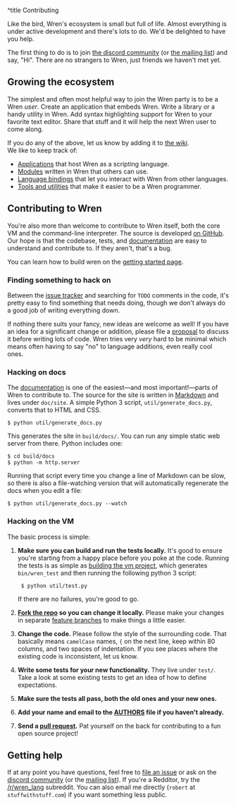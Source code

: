 ^title Contributing

Like the bird, Wren's ecosystem is small but full of life. Almost everything is
under active development and there's lots to do. We'd be delighted to have you
help.

The first thing to do is to join [the discord community][discord] (or [the mailing list][list]) and say,
"Hi". There are no strangers to Wren, just friends we haven't met yet.

## Growing the ecosystem

The simplest and often most helpful way to join the Wren party is to be a Wren
*user*. Create an application that embeds Wren. Write a library or a handy
utility in Wren. Add syntax highlighting support for Wren to your favorite text
editor. Share that stuff and it will help the next Wren user to come along.

If you do any of the above, let us know by adding it to [the wiki][wiki].   
We like to keep track of:

[wiki]: https://github.com/wren-lang/wren/wiki

* [Applications][] that host Wren as a scripting language.
* [Modules][] written in Wren that others can use.
* [Language bindings][] that let you interact with Wren from other
  languages.
* [Tools and utilities][] that make it easier to be a Wren programmer.

[applications]: https://github.com/wren-lang/wren/wiki/Applications
[modules]: https://github.com/wren-lang/wren/wiki/Modules
[language bindings]: https://github.com/wren-lang/wren/wiki/Language-Bindings
[tools and utilities]: https://github.com/wren-lang/wren/wiki/Tools

## Contributing to Wren

You're also more than welcome to contribute to Wren itself, both the core VM and
the command-line interpreter. The source is developed [on GitHub][github]. Our
hope is that the codebase, tests, and [documentation][docs] are easy to
understand and contribute to. If they aren't, that's a bug.

You can learn how to build wren on the [getting started page](getting-started.html#building-wren).

### Finding something to hack on

Between the [issue tracker][issue] and searching for `TODO` comments in the
code, it's pretty easy to find something that needs doing, though we don't
always do a good job of writing everything down.

If nothing there suits your fancy, new ideas are welcome as well! If you have an
idea for a significant change or addition, please file a [proposal][] to discuss
it before writing lots of code. Wren tries very *very* hard to be minimal which
means often having to say "no" to language additions, even really cool ones.

### Hacking on docs

The [documentation][] is one of the easiest&mdash;and most
important!&mdash;parts of Wren to contribute to. The source for the site is
written in [Markdown][] and lives under `doc/site`. A
simple Python 3 script, `util/generate_docs.py`, converts that to HTML and CSS.

[documentation]: /
[markdown]: http://daringfireball.net/projects/markdown/

    $ python util/generate_docs.py

This generates the site in `build/docs/`. You can run any simple static web
server from there. Python includes one:

    $ cd build/docs
    $ python -m http.server

Running that script every time you change a line of Markdown can be slow,
so there is also a file-watching version that will automatically regenerate the
docs when you edit a file:

    $ python util/generate_docs.py --watch

### Hacking on the VM

The basic process is simple:

1. **Make sure you can build and run the tests locally.** It's good to ensure
   you're starting from a happy place before you poke at the code. Running the
   tests is as simple as [building the vm project](getting-started.html#building-wren),
   which generates `bin/wren_test` and then running the following python 3 script:

        $ python util/test.py

    If there are no failures, you're good to go.

2. **[Fork the repo][fork] so you can change it locally.** Please make your
   changes in separate [feature branches][] to make things a little easier.

3. **Change the code.** Please follow the style of the surrounding code. That
   basically means `camelCase` names, `{` on the next line, keep within 80
   columns, and two spaces of indentation. If you see places where the existing
   code is inconsistent, let us know.

4. **Write some tests for your new functionality.** They live under `test/`.
   Take a look at some existing tests to get an idea of how to define
   expectations.

5. **Make sure the tests all pass, both the old ones and your new ones.**

6. **Add your name and email to the [AUTHORS][] file if you haven't already.**

7. **Send a [pull request][].** Pat yourself on the back for contributing to a
   fun open source project! 

## Getting help

If at any point you have questions, feel free to [file an issue][issue] or ask
on the [discord community][discord] (or the [mailing list][list]). If you're a Redditor, try the
[/r/wren_lang][subreddit] subreddit. You can also email me directly (`robert` at
`stuffwithstuff.com`) if you want something less public.

[mit]: http://opensource.org/licenses/MIT
[github]: https://github.com/wren-lang/
[fork]: https://help.github.com/articles/fork-a-repo/
[docs]: https://github.com/wren-lang/wren/tree/main/doc/site
[issue]: https://github.com/wren-lang/wren/issues
[proposal]: https://github.com/wren-lang/wren/labels/proposal
[feature branches]: https://www.atlassian.com/git/tutorials/comparing-workflows/centralized-workflow
[authors]: https://github.com/wren-lang/wren/tree/main/AUTHORS
[pull request]: https://github.com/wren-lang/wren/pulls
[list]: https://groups.google.com/forum/#!forum/wren-lang
[subreddit]: https://www.reddit.com/r/wren_lang/
[discord]: https://discord.gg/Kx6PxSX
